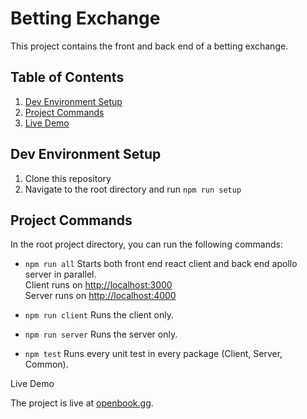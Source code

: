 # Betting Exchange

This project contains the front and back end of a betting exchange.

## Table of Contents

1. [Dev Environment Setup](#dev-environment-setup)
2. [Project Commands](#project-commands)
3. [Live Demo](#live-demo)

## Dev Environment Setup

1. Clone this repository
2. Navigate to the root directory and run `npm run setup`

## Project Commands

In the root project directory, you can run the following commands:

* `npm run all`
Starts both front end react client and back end apollo server in parallel.\
Client runs on [http://localhost:3000](http://localhost:3000)\
Server runs on [http://localhost:4000](http://localhost:4000)

* `npm run client`
Runs the client only.

* `npm run server`
Runs the server only.

* `npm test`
Runs every unit test in every package (Client, Server, Common).

Live Demo

The project is live at [openbook.gg](http://openbook.gg).
